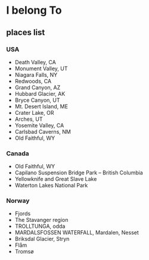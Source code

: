 # I belong To

## places list
### USA
* Death Valley, CA
* Monument Valley, UT
* Niagara Falls, NY
* Redwoods, CA
* Grand Canyon, AZ
* Hubbard Glacier, AK
* Bryce Canyon, UT
* Mt. Desert Island, ME
* Crater Lake, OR
* Arches, UT
* Yosemite Valley, CA
* Carlsbad Caverns, NM
* Old Faithful, WY

### Canada
* Old Faithful, WY
* Capilano Suspension Bridge Park – British Columbia
* Yellowknife and Great Slave Lake
* Waterton Lakes National Park

### Norway
* Fjords
* The Stavanger region
* TROLLTUNGA, odda
* MARDALSFOSSEN WATERFALL, Mardalen, Nesset
* Briksdal Glacier, Stryn
* Flåm
* Tromsø


